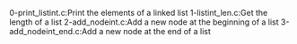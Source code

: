 0-print_listint.c:Print the elements of a linked list
1-listint_len.c:Get the length of a list
2-add_nodeint.c:Add a new node at the beginning of a list
3-add_nodeint_end.c:Add a new node at the end of a list
